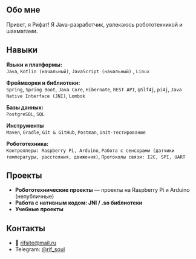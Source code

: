 ## Обо мне
Привет, я Рифат!
Я Java-разработчик, увлекаюсь робототехникой и шахматами.  

## Навыки

**Языки и платформы:**  
`Java`, `Kotlin (начальный)`, `JavaScript (начальный)` , `Linux`

**Фреймворки и библиотеки:**  
`Spring`, `Spring Boot`, `Java Core`, `Hibernate`, `REST API`, `@Slf4j`, `pi4j`, `Java Native Interface (JNI)`, `Lombok`

**Базы данных:**  
`PostgreSQL`, `SQL`

**Инструменты**  
`Maven`, `Gradle`, `Git & GitHub`, `Postman`, `Unit-тестирование`

**Робототехника:**  
`Контроллеры: Raspberry Pi, Arduino`, 
`Работа с сенсорами (датчики температуры, расстояния, движения)`, 
`Протоколы связи: I2C, SPI, UART`

## Проекты
- **Робототехнические проекты** — проекты на Raspberry Pi и Arduino (непубличные)
- **Работа с нативным кодом: JNI / .so библиотеки**
- **Учебные проекты**

## Контакты
- 📧 rifsite@mail.ru  
- Telegram: [@rif_soul](https://t.me/rif_soul)
